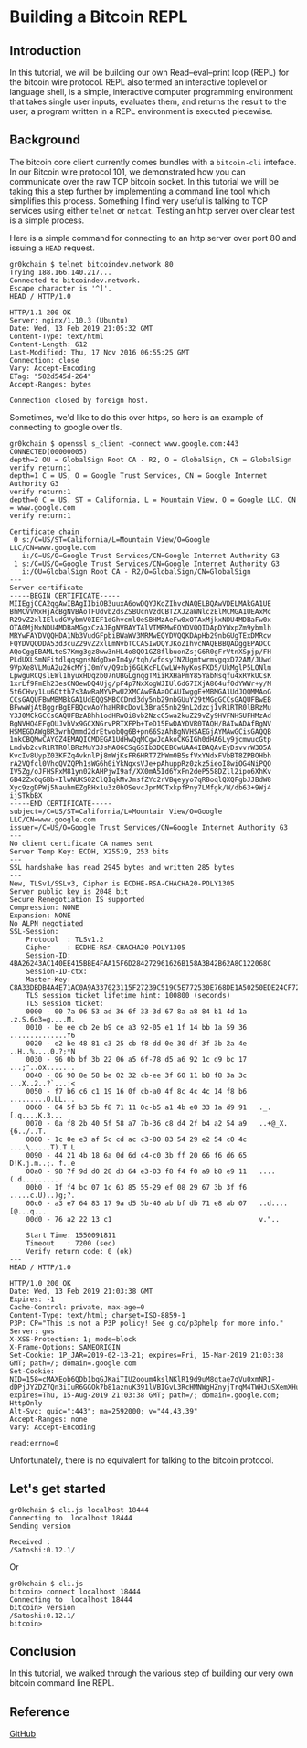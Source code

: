 #  Building a Bitcoin REPL

## Introduction

In this tutorial, we will be building our own Read–eval–print loop (REPL) for the bitcoin wire protocol. REPL also termed an interactive toplevel or language shell, is a simple, interactive computer programming environment that takes single user inputs, evaluates them, and returns the result to the user; a program written in a REPL environment is executed piecewise.

## Background

The bitcoin core client currently comes bundles with a `bitcoin-cli` inteface. In our Bitcoin wire protocol 101, we demonstrated how you can communicate over the raw TCP bitcoin socket. In this tutorial we will be taking this a step further by implementing a command line tool which simplifies this process. Something I find very useful is talking to TCP services using either `telnet` or `netcat`. Testing an http server over clear test is a simple process.

Here is a simple command for connecting to an http server over port 80 and issuing a `HEAD` request.

```console
gr0kchain $ telnet bitcoindev.network 80
Trying 188.166.140.217...
Connected to bitcoindev.network.
Escape character is '^]'.
HEAD / HTTP/1.0

HTTP/1.1 200 OK
Server: nginx/1.10.3 (Ubuntu)
Date: Wed, 13 Feb 2019 21:05:32 GMT
Content-Type: text/html
Content-Length: 612
Last-Modified: Thu, 17 Nov 2016 06:55:25 GMT
Connection: close
Vary: Accept-Encoding
ETag: "582d545d-264"
Accept-Ranges: bytes

Connection closed by foreign host.
```

Sometimes, we'd like to do this over https, so here is an example of connecting to google over tls.

```console
gr0kchain $ openssl s_client -connect www.google.com:443
CONNECTED(00000005)
depth=2 OU = GlobalSign Root CA - R2, O = GlobalSign, CN = GlobalSign
verify return:1
depth=1 C = US, O = Google Trust Services, CN = Google Internet Authority G3
verify return:1
depth=0 C = US, ST = California, L = Mountain View, O = Google LLC, CN = www.google.com
verify return:1
---
Certificate chain
 0 s:/C=US/ST=California/L=Mountain View/O=Google LLC/CN=www.google.com
   i:/C=US/O=Google Trust Services/CN=Google Internet Authority G3
 1 s:/C=US/O=Google Trust Services/CN=Google Internet Authority G3
   i:/OU=GlobalSign Root CA - R2/O=GlobalSign/CN=GlobalSign
---
Server certificate
-----BEGIN CERTIFICATE-----
MIIEgjCCA2qgAwIBAgIIbiOB3uuxA6owDQYJKoZIhvcNAQELBQAwVDELMAkGA1UE
BhMCVVMxHjAcBgNVBAoTFUdvb2dsZSBUcnVzdCBTZXJ2aWNlczElMCMGA1UEAxMc
R29vZ2xlIEludGVybmV0IEF1dGhvcml0eSBHMzAeFw0xOTAxMjkxNDU4MDBaFw0x
OTA0MjMxNDU4MDBaMGgxCzAJBgNVBAYTAlVTMRMwEQYDVQQIDApDYWxpZm9ybmlh
MRYwFAYDVQQHDA1Nb3VudGFpbiBWaWV3MRMwEQYDVQQKDApHb29nbGUgTExDMRcw
FQYDVQQDDA53d3cuZ29vZ2xlLmNvbTCCASIwDQYJKoZIhvcNAQEBBQADggEPADCC
AQoCggEBAMLteS7Kmg3gz8ww3nHL4o8QO1GZ8flbuonZsjG6R0gFrVtnXSpjp/FH
PLdUXLSmNFitdlqqsgnsNdgDxeIm4y/tqh/wfosyINZUgmtwrmvgqxD72AM/JUwd
9VpXe8VLMuA2u26cMYjJ0mYv/Q9xbj6GLKcFLCwLW+NyKosFXD5/UkMglP5LONlm
LpwguRCQslEWl1hyuxHDqzb07nUBGLgnqgTMiiRXHaPmY85YabNsqfu4xRVkUCsK
1xrLf9FmEh23esCNOewDQ4Ujg/pF4p7NxXogWJIUl6dG7IXjA864uf0dYWWr+y/M
5t6CHvy1Lu6Qtth7s3AwRaMYVPwU2XMCAwEAAaOCAUIwggE+MBMGA1UdJQQMMAoG
CCsGAQUFBwMBMBkGA1UdEQQSMBCCDnd3dy5nb29nbGUuY29tMGgGCCsGAQUFBwEB
BFwwWjAtBggrBgEFBQcwAoYhaHR0cDovL3BraS5nb29nL2dzcjIvR1RTR0lBRzMu
Y3J0MCkGCCsGAQUFBzABhh1odHRwOi8vb2NzcC5wa2kuZ29vZy9HVFNHSUFHMzAd
BgNVHQ4EFgQUJvhVx9GCXNGrvPRTXFPb+TeD15EwDAYDVR0TAQH/BAIwADAfBgNV
HSMEGDAWgBR3wrhQmmd2drEtwobQg6B+pn66SzAhBgNVHSAEGjAYMAwGCisGAQQB
1nkCBQMwCAYGZ4EMAQICMDEGA1UdHwQqMCgwJqAkoCKGIGh0dHA6Ly9jcmwucGtp
Lmdvb2cvR1RTR0lBRzMuY3JsMA0GCSqGSIb3DQEBCwUAA4IBAQAvEyDsvvrW3O5A
KvcIv8UypZ03KFZq4vknlPj8mWjKsFR6HRT7ZhWm0B5sfVxYNdxFVbBT8ZPBOHbh
rA2VQfcl0VhcQVZQPh1sWG6h0iYkNqxsVJe+pAhuppRz0zkz5ieoI8wiOG4NiPQO
IV5Zg/oJFHSFxM81yn02kAHPjwI9af/XX0mA5Id6YxFn2deP558DZll2ipo6XhKv
6B42ZxOqGBb+IlwNUKS02ClQIqkMvJmsfZYc2rVBqeyyo7qRBoqlQXQFgbJJBdW8
Xyc9zgDPWj5NauhmEZgRHx1u3z0hOSevcJprMCTxkpfPny7LMfgk/W/db63+9Wj4
ijSTkbBX
-----END CERTIFICATE-----
subject=/C=US/ST=California/L=Mountain View/O=Google LLC/CN=www.google.com
issuer=/C=US/O=Google Trust Services/CN=Google Internet Authority G3
---
No client certificate CA names sent
Server Temp Key: ECDH, X25519, 253 bits
---
SSL handshake has read 2945 bytes and written 285 bytes
---
New, TLSv1/SSLv3, Cipher is ECDHE-RSA-CHACHA20-POLY1305
Server public key is 2048 bit
Secure Renegotiation IS supported
Compression: NONE
Expansion: NONE
No ALPN negotiated
SSL-Session:
    Protocol  : TLSv1.2
    Cipher    : ECDHE-RSA-CHACHA20-POLY1305
    Session-ID: 4BA26243AC140EE415BBE4FAA15F6D284272961626B158A3B42B62A8C122068C
    Session-ID-ctx:
    Master-Key: C8A33DBDB4A4E71AC0A9A337023115F27239C519C5E772530E768DE1A50250EDE24CF72C5A8A28E93C8858F20DCC6B5D
    TLS session ticket lifetime hint: 100800 (seconds)
    TLS session ticket:
    0000 - 00 7a 06 53 ad 36 6f 33-3d 67 8a a8 84 b1 4d 1a   .z.S.6o3=g....M.
    0010 - be ee cb 2e b9 ce a3 92-05 e1 1f 14 bb 1a 59 36   ..............Y6
    0020 - e2 be 48 81 c3 25 cb f8-dd 0e 30 df 3f 3b 2a 4e   ..H..%....0.?;*N
    0030 - 96 0b bf 3b 22 06 a5 6f-78 d5 a6 92 1c d9 bc 17   ...;"..ox.......
    0040 - 06 90 8e 58 be 02 32 cb-ee 3f 60 11 b8 f8 3a 3c   ...X..2..?`...:<
    0050 - f7 b6 c6 c1 19 16 0f cb-a0 4f 8c 4c 4c 14 f8 b6   .........O.LL...
    0060 - 04 5f b3 5b f8 71 11 0c-b5 a1 4b e0 33 1a d9 91   ._.[.q....K.3...
    0070 - 0a f8 2b 40 5f 58 a7 7b-36 c8 d4 2f b4 a2 54 a9   ..+@_X.{6../..T.
    0080 - 1c 0e e3 af 5c cd ac c3-80 83 54 29 e2 54 c0 4c   ....\.....T).T.L
    0090 - 44 21 4b 18 6a 0d 6d c4-c0 3b ff 20 66 f6 d6 65   D!K.j.m..;. f..e
    00a0 - 98 7f 9d d0 28 d3 64 e3-03 f8 f4 f0 a9 b8 e9 11   ....(.d.........
    00b0 - 1f f4 bc 07 1c 63 85 55-29 ef 08 29 67 3b 3f f6   .....c.U)..)g;?.
    00c0 - a3 e7 64 83 17 9a d5 5b-40 ab bf db 71 e8 ab 07   ..d....[@...q...
    00d0 - 76 a2 22 13 c1                                    v."..

    Start Time: 1550091811
    Timeout   : 7200 (sec)
    Verify return code: 0 (ok)
---
HEAD / HTTP/1.0

HTTP/1.0 200 OK
Date: Wed, 13 Feb 2019 21:03:38 GMT
Expires: -1
Cache-Control: private, max-age=0
Content-Type: text/html; charset=ISO-8859-1
P3P: CP="This is not a P3P policy! See g.co/p3phelp for more info."
Server: gws
X-XSS-Protection: 1; mode=block
X-Frame-Options: SAMEORIGIN
Set-Cookie: 1P_JAR=2019-02-13-21; expires=Fri, 15-Mar-2019 21:03:38 GMT; path=/; domain=.google.com
Set-Cookie: NID=158=cMAXEob6QDb1bqGJKaiTIU2ooum4kslNKlR19d9uM8qtae7qVu0xmNRI-dDPjJYZDZ7Qn3iIuR6GGOk7b81aznuK391lVBIGvL3RcHMNWgHZnyjTrqM4TWHJuSXemXHui4r9WsRmvKUubIoYmD_6QBPt8hRQFqKsyQu6hfJ9F_I; expires=Thu, 15-Aug-2019 21:03:38 GMT; path=/; domain=.google.com; HttpOnly
Alt-Svc: quic=":443"; ma=2592000; v="44,43,39"
Accept-Ranges: none
Vary: Accept-Encoding

read:errno=0
```

Unfortunately, there is no equivalent for talking to the bitcoin protocol.

## Let's get started

```console
gr0kchain $ cli.js localhost 18444
Connecting to  localhost 18444
Sending version

Received : 
/Satoshi:0.12.1/
```

Or

```console
gr0kchain $ cli.js
bitcoin> connect localhost 18444
Connecting to  localhost 18444
bitcoin> version
/Satoshi:0.12.1/
bitcoin> 
```


## Conclusion

In this tutorial, we walked through the various step of building our very own bitcoin command line REPL. 


## Reference

[GitHub](https://github.com/BitcoinDeveloperNetwork/bitcoin-repl)

